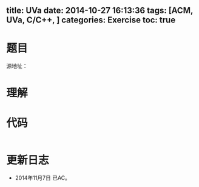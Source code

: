 title: UVa 
date: 2014-10-27 16:13:36
tags: [ACM, UVa, C/C++, ]
categories: Exercise
toc: true
---
# 题目	
源地址：

# 理解


<!-- more -->

# 代码
```
```

# 更新日志
- 2014年11月7日 已AC。

